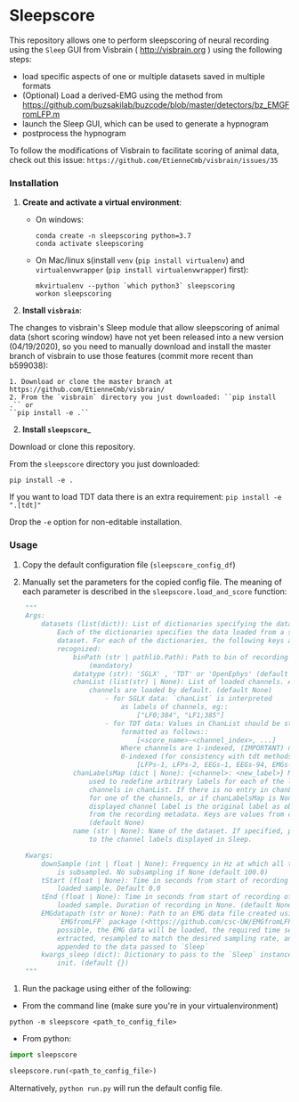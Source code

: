 # Sleepscore

This repository allows one to perform sleepscoring of neural recording using the
`Sleep` GUI from Visbrain ( <http://visbrain.org> ) using the following steps:

-   load specific aspects of one or multiple datasets saved in multiple formats
-   (Optional) Load a derived-EMG using the method from <https://github.com/buzsakilab/buzcode/blob/master/detectors/bz_EMGFromLFP.m>
-   launch the Sleep GUI, which can be used to generate a hypnogram
-   postprocess the hypnogram

To follow the modifications of Visbrain to facilitate scoring of animal data,
check out this issue: ``https://github.com/EtienneCmb/visbrain/issues/35``

### Installation

1.  __Create and activate a virtual environment__:

    -   On windows: 

        ```
        conda create -n sleepscoring python=3.7
        conda activate sleepscoring
        ```

    -   On Mac/linux s(install `venv` (`pip install virtualenv`) and `virtualenvwrapper` (`pip install virtualenvwrapper`) first): 

        ```
        mkvirtualenv --python `which python3` sleepscoring
        workon sleepscoring
        ```

1.  __Install `visbrain`__: 

The changes to visbrain's Sleep module that allow sleepscoring of animal data
(short scoring window) have not yet been released into a new version
(04/19/2020), so you need to manually download and install the master branch of
visbrain to use those features (commit more recent than b599038):

    1. Download or clone the master branch at https://github.com/EtienneCmb/visbrain/
    2. From the `visbrain` directory you just downloaded: ``pip install .`` or
    ``pip install -e .``

2.  __Install `sleepscore`___

Download or clone this repository.

From the `sleepscore` directory you just downloaded:

`pip install -e .`

If you want to load TDT data there is an extra requirement:
`pip install -e ".[tdt]"`

Drop the `-e` option for non-editable installation.


### Usage

1.  Copy the default configuration file (`sleepscore_config_df`)

2.  Manually set the parameters for the copied config file. The meaning of each
parameter is described in the `sleepscore.load_and_score` function:

```python
    """
    Args:
        datasets (list(dict)): List of dictionaries specifying the data to load.
            Each of the dictionaries specifies the data loaded from a specific
            dataset. For each of the dictionaries, the following keys are
            recognized:
                binPath (str | pathlib.Path): Path to bin of recording
                    (mandatory)
                datatype (str): 'SGLX' , 'TDT' or 'OpenEphys' (default 'SGLX')
                chanList (list(str) | None): List of loaded channels. All
                    channels are loaded by default. (default None)
                        - for SGLX data: `chanList` is interpreted
                            as labels of channels, eg::
                                ["LF0;384", "LF1;385"]
                        - for TDT data: Values in ChanList should be string
                            formatted as follows::
                                [<score_name>-<channel_index>, ...]
                            Where channels are 1-indexed, (IMPORTANT) not
                            0-indexed (for consistency with tdt methods), eg::
                                [LFPs-1, LFPs-2, EEGs-1, EEGs-94, EMGs-1]
                chanLabelsMap (dict | None): {<channel>: <new_label>} Mapping
                    used to redefine arbitrary labels for each of the loaded
                    channels in chanList. If there is no entry in chanLabelsMap
                    for one of the channels, or if chanLabelsMap is None, the
                    displayed channel label is the original label as obtained
                    from the recording metadata. Keys are values from chanList.
                    (default None)
                name (str | None): Name of the dataset. If specified, prepended
                    to the channel labels displayed in Sleep.

    Kwargs:
        downSample (int | float | None): Frequency in Hz at which all the data
            is subsampled. No subsampling if None (default 100.0)
        tStart (float | None): Time in seconds from start of recording of first
            loaded sample. Default 0.0
        tEnd (float | None): Time in seconds from start of recording of last
            loaded sample. Duration of recording in None. (default None)
        EMGdatapath (str or None): Path to an EMG data file created using the
            `EMGfromLFP` package (<https://github.com/csc-UW/EMGfromLFP>). If
            possible, the EMG data will be loaded, the required time segment
            extracted, resampled to match the desired sampling rate, and
            appended to the data passed to `Sleep`
        kwargs_sleep (dict): Dictionary to pass to the `Sleep` instance during
            init. (default {})
    """
```

1.  Run the package using either of the following:


- From the command line (make sure you're in your virtualenvironment)
  
`python -m sleepscore <path_to_config_file>`

- From python:

```python
import sleepscore

sleepscore.run(<path_to_config_file>)
```

Alternatively, `python run.py` will run the default config file.
